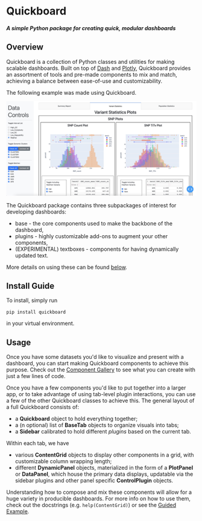 # Quickboard

#### *A simple Python package for creating quick, modular dashboards*


## Overview

Quickboard is a collection of Python classes and utilities for making scalable dashboards. Built on top of 
[Dash](https://github.com/plotly/dash) and [Plotly](https://github.com/plotly/plotly.py), Quickboard provides
an assortment of tools and pre-made components to mix and match, achieving a balance between ease-of-use and
customizability.

The following example was made using Quickboard.

![An example screenshot](https://github.com/broadinstitute/quickboard/raw/main/docs/images/README_example.jpg "All tabs are automatically scrollable!")

The Quickboard package contains three subpackages of interest for developing dashboards:
* base - the core components used to make the backbone of the dashboard,
* plugins - highly customizable add-ons to augment your other components,
* (EXPERIMENTAL) textboxes - components for having dynamically updated text.

More details on using these can be found [below](#usage).

## Install Guide

To install, simply run
```
pip install quickboard
```
in your virtual environment.

## Usage

Once you have some datasets you'd like to visualize and present with a dashboard, you can start making
Quickboard components to achieve this purpose. Check out the [Component Gallery](docs/component_gallery.md) to see what
you can create with just a few lines of code.

Once you have a few components you'd like to put together into a larger app, or to take advantage of using tab-level
plugin interactions, you can use a few of the other Quickboard classes to achieve this. The general layout of a full 
Quickboard consists of:
* a **Quickboard** object to hold everything together;
* a (n optional) list of **BaseTab** objects to organize visuals into tabs;
* a **Sidebar** calibrated to hold different *plugins* based on the current tab.

Within each tab, we have
* various **ContentGrid** objects to display other components in a grid, with customizable column wrapping length;
* different **DynamicPanel** objects, materialized in the form of a **PlotPanel** or **DataPanel**, which house the
primary data displays, updatable via the sidebar plugins and other panel specific **ControlPlugin** objects.

Understanding how to compose and mix these components will allow for a huge variety in producible dashboards. For more
info on how to use them, check out the docstrings (e.g. `help(ContentGrid)`) or see the 
[Guided Example](https://github.com/broadinstitute/quickboard/blob/main/docs/beginner_example.md).
